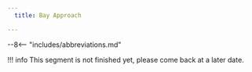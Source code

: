 ```yaml
---
  title: Bay Approach

---
```


--8<-- "includes/abbreviations.md"

!!! info
    This segment is not finished yet, please come back at a later date.